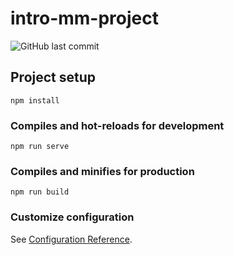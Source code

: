 # intro-mm-project

![GitHub last commit](http://localhost:9090/github/last-commit/Medhatt12/Klujam-Winter2022)

## Project setup
```
npm install
```

### Compiles and hot-reloads for development
```
npm run serve
```

### Compiles and minifies for production
```
npm run build
```

### Customize configuration
See [Configuration Reference](https://cli.vuejs.org/config/).
